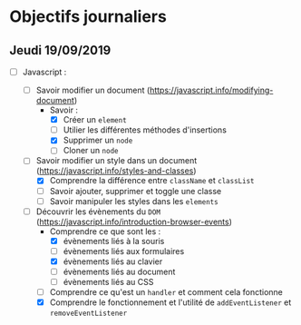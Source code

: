 # Objectifs journaliers

## Jeudi 19/09/2019

* [ ] Javascript :

  * [ ] Savoir modifier un document (https://javascript.info/modifying-document)
    * Savoir :
      * [X] Créer un `element`
      * [ ] Utilier les différentes méthodes d'insertions
      * [X] Supprimer un `node`
      * [ ] Cloner un `node`

  * [ ] Savoir modifier un style dans un document (https://javascript.info/styles-and-classes)
    * [X] Comprendre la différence entre `className` et `classList`
    * [ ] Savoir ajouter, supprimer et toggle une classe
    * [ ] Savoir manipuler les styles dans les `elements`

  * [ ] Découvrir les évènements du `DOM` (https://javascript.info/introduction-browser-events)
    * Comprendre ce que sont les : 
      * [X] évènements liés à la souris
      * [ ] évènements liés aux formulaires
      * [X] évènements liés au clavier
      * [ ] évènements liés au document
      * [ ] évènements liés au CSS
    * [ ] Comprendre ce qu'est un `handler` et comment cela fonctionne
    * [X] Comprendre le fonctionnement et l'utilité de `addEventListener` et `removeEventListener`
